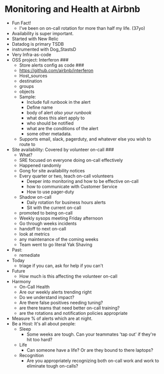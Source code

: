 # Monitoring and Health at Airbnb

* Fun Fact!
    * I've been on on-call rotation for more than half my life. (37yo)
* Availability is super important.
* Started with New Relic
* Datadog is primary TSDB
* instrumented with Dog_StastsD
* Very Infra-as-code
* OSS project: Interferon ###
    * Store alerts config as code ###
    * https://github.com/airbnb/interferon
    * Host_sources
    * destination
    * groups
    * objects
    * Sample:
        * Include full runbook in the alert
        * Define name
        * body of alert *also your runbook*
        * what does this alert apply to
        * who should be notified
        * what are the conditions of the alert
        * some other metadata.
    * Supports email, slack, pagerduty, and whatever else you wish to route to
* Site availability: Covered by volunteer on-call ###
    * What?
    * SRE focused on everyone doing on-call effectively
    * Happened randomly
    * Gong for site availability notices
    * Every quarter or two, teach on-call volunteers
        * Deeper into monitoring and how to be effective on-call
        * how to communicate with Customer Service
        * How to use pager-duty
    * Shadow on-call
        * Daily rotation for business hours alerts
        * Sit with the current on-call
    * promoted to being on-call
    * Weekly sysops meeting Friday afternoon
    * Go through weeks incidents
    * handoff to next on-call
    * look at metrics
    * any maintenance of the coming weeks
    * Team went to go literal Yak Shaving
* Past:
    * remediate
* Today
    * triage if you can, ask for help if you can't
* Future
    * How much is this affecting the volunteer on-call
* Harmony
    * On-Call Health
    * Are our weekly alerts trending right
    * Do we understand impact?
    * Are there false positives needing tuning?
    * are there teams that need better on-call training?
    * are the rotations and notification policies appropriate
* Measure % of alerts which are at night.
* Be a Host: It's all about people:
    * Sleep
        * Some weeks are tough.  Can your teammates 'tap out' if they're hit too
          hard?
    * Life
        * Can someone have a life?  Or are they bound to there laptops?
    * Recognition
        * Are you appropriately recognizing both on-call work and work to
          eliminate tough on-calls?
